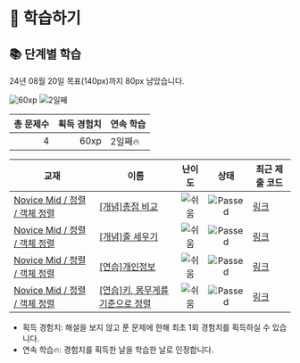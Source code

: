 # 📖 학습하기

## 📚 단계별 학습
24년 08월 20일 목표(140px)까지 80px 남았습니다.

![60xp](https://img.shields.io/badge/EXP-60xp-%235cb85c.svg?for-the-badge)
![2일째](https://img.shields.io/badge/연속학습-2일째-%23E34F26.svg?for-the-badge)

|총 문제수|획득 경험치|연속 학습|
|---:|---:|---|
4|60xp|2일째🔥|

|교재|이름|난이도|상태|최근 제출 코드|
|---|---|:---:|:---:|---|
|[Novice Mid / 정렬 / 객체 정렬](https://www.codetree.ai/missions?missionId=5)|[[개념]총점 비교](https://www.codetree.ai/missions/5/problems/compare-total-points)|![쉬움][easy]|![Passed][passed]|[링크](https://github.com/tydfuyhf/codetree-TILs/blob/main/240820/%EC%B4%9D%EC%A0%90%20%EB%B9%84%EA%B5%90/compare-total-points.py)|
|[Novice Mid / 정렬 / 객체 정렬](https://www.codetree.ai/missions?missionId=5)|[[개념]줄 세우기](https://www.codetree.ai/missions/5/problems/line-up-students)|![쉬움][easy]|![Passed][passed]|[링크](https://github.com/tydfuyhf/codetree-TILs/blob/main/240820/%EC%A4%84%20%EC%84%B8%EC%9A%B0%EA%B8%B0/line-up-students.py)|
|[Novice Mid / 정렬 / 객체 정렬](https://www.codetree.ai/missions?missionId=5)|[[연습]개인정보](https://www.codetree.ai/missions/5/problems/personal-info)|![쉬움][easy]|![Passed][passed]|[링크](https://github.com/tydfuyhf/codetree-TILs/blob/main/240820/%EA%B0%9C%EC%9D%B8%EC%A0%95%EB%B3%B4/personal-info.py)|
|[Novice Mid / 정렬 / 객체 정렬](https://www.codetree.ai/missions?missionId=5)|[[연습]키, 몸무게를 기준으로 정렬](https://www.codetree.ai/missions/5/problems/sort-by-height-and-weight)|![쉬움][easy]|![Passed][passed]|[링크](https://github.com/tydfuyhf/codetree-TILs/blob/main/240820/%ED%82%A4%2C%20%EB%AA%B8%EB%AC%B4%EA%B2%8C%EB%A5%BC%20%EA%B8%B0%EC%A4%80%EC%9C%BC%EB%A1%9C%20%EC%A0%95%EB%A0%AC/sort-by-height-and-weight.py)|


* 획득 경험치: 해설을 보지 않고 푼 문제에 한해 최초 1회 경험치를 획득하실 수 있습니다.
* 연속 학습🔥: 경험치를 획득한 날을 학습한 날로 인정합니다.










[b5]: https://img.shields.io/badge/Bronze_5-%235D3E31.svg
[b4]: https://img.shields.io/badge/Bronze_4-%235D3E31.svg
[b3]: https://img.shields.io/badge/Bronze_3-%235D3E31.svg
[b2]: https://img.shields.io/badge/Bronze_2-%235D3E31.svg
[b1]: https://img.shields.io/badge/Bronze_1-%235D3E31.svg
[s5]: https://img.shields.io/badge/Silver_5-%23394960.svg
[s4]: https://img.shields.io/badge/Silver_4-%23394960.svg
[s3]: https://img.shields.io/badge/Silver_3-%23394960.svg
[s2]: https://img.shields.io/badge/Silver_2-%23394960.svg
[s1]: https://img.shields.io/badge/Silver_1-%23394960.svg
[g5]: https://img.shields.io/badge/Gold_5-%23FFC433.svg
[g4]: https://img.shields.io/badge/Gold_4-%23FFC433.svg
[g3]: https://img.shields.io/badge/Gold_3-%23FFC433.svg
[g2]: https://img.shields.io/badge/Gold_2-%23FFC433.svg
[g1]: https://img.shields.io/badge/Gold_1-%23FFC433.svg
[p5]: https://img.shields.io/badge/Platinum_5-%2376DDD8.svg
[p4]: https://img.shields.io/badge/Platinum_4-%2376DDD8.svg
[p3]: https://img.shields.io/badge/Platinum_3-%2376DDD8.svg
[p2]: https://img.shields.io/badge/Platinum_2-%2376DDD8.svg
[p1]: https://img.shields.io/badge/Platinum_1-%2376DDD8.svg
[passed]: https://img.shields.io/badge/Passed-%23009D27.svg
[failed]: https://img.shields.io/badge/Failed-%23D24D57.svg
[easy]: https://img.shields.io/badge/쉬움-%235cb85c.svg?for-the-badge
[medium]: https://img.shields.io/badge/보통-%23FFC433.svg?for-the-badge
[hard]: https://img.shields.io/badge/어려움-%23D24D57.svg?for-the-badge
